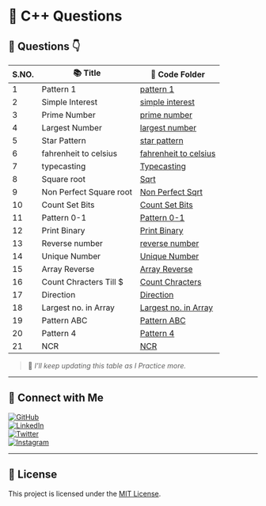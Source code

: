 # 🧠 C++ Questions

## 📅 Questions 👇

| S.NO.       | 📚 Title             | 📁 Code Folder |
|--------|---------------------------------------|----------------|
| 1 | Pattern 1  | [pattern 1](Questions/pattern1.cpp) |
| 2 | Simple Interest  | [simple interest](Questions/simple-intrest.cpp) |
| 3 | Prime Number  | [prime number](Questions/prime-number.cpp) |
| 4 | Largest Number  | [largest number](Questions/largest-no.cpp) |
| 5 | Star Pattern  | [star pattern](Questions/star_pattern.cpp) |
| 6 | fahrenheit to celsius  | [fahrenheit to celsius](Questions/f-c.cpp) |
| 7 | typecasting  | [Typecasting](Questions/character.cpp) |
| 8 |  Square root  | [Sqrt](Questions/sqrt.cpp) |
| 9 | Non Perfect Square root  | [Non Perfect Sqrt](Questions/non-p-sqrt.cpp) |
| 10 | Count Set Bits  | [Count Set Bits](Questions/count-set-bits.cpp) |
| 11 | Pattern 0-1  | [Pattern 0-1](Questions/pattern0-1.cpp) |
| 12 | Print Binary  | [Print Binary](Questions/printbinary.cpp) |
| 13 | Reverse number  | [reverse number](Questions/reverse-no.cpp) |
| 14 | Unique Number  | [Unique Number](Questions/unique-no.cpp) |
| 15 | Array Reverse  | [Array Reverse](Questions/arrayreverse.cpp) |
| 16 | Count Chracters Till $  | [Count Chracters](Questions/countchar.cpp) |
| 17 | Direction  | [Direction](Questions/direction.cpp) |
| 18 | Largest no. in Array  | [Largest no. in Array](Questions/largestinarray.cpp) |
| 19 | Pattern ABC  | [Pattern ABC](Questions/patternabc.cpp) |
| 20 | Pattern 4  | [Pattern 4](Questions/pattern4.cpp) |
| 21 | NCR  | [NCR](Questions/ncr.cpp) |

> 📝 *I'll keep updating this table as I Practice more.*

---

## 🔗 Connect with Me

[![GitHub](https://img.shields.io/badge/GitHub-%2312100E.svg?logo=github&logoColor=white)](https://github.com/VanshBhatia2007)  
[![LinkedIn](https://img.shields.io/badge/LinkedIn-%230077B5.svg?logo=linkedin&logoColor=white)](https://www.linkedin.com/in/vansh-bhatia-76311422a)  
[![Twitter](https://img.shields.io/badge/Twitter-%231DA1F2.svg?logo=twitter&logoColor=white)](https://x.com/vanshb335?t=wYs66CkM2erUVwvaAjvuSw&s=09)  
[![Instagram](https://img.shields.io/badge/Instagram-%23E4405F.svg?logo=instagram&logoColor=white)](https://www.instagram.com/vanshbhatia15)

---

## 📄 License

This project is licensed under the [MIT License](LICENSE).


